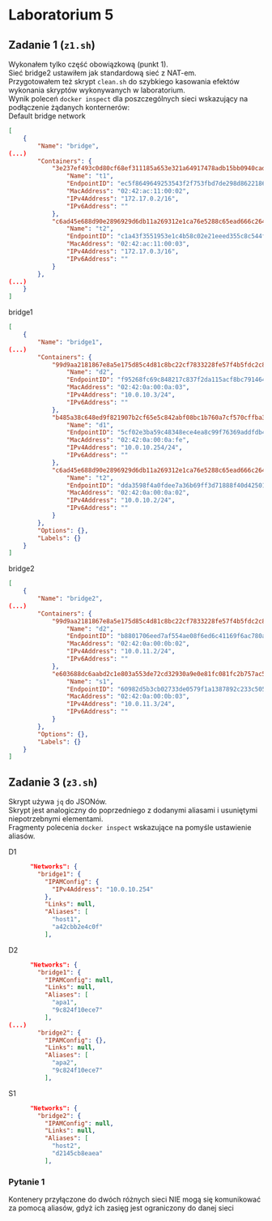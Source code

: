 # Laboratorium 5

## Zadanie 1 (`z1.sh`)
Wykonałem tylko część obowiązkową (punkt 1).  
Sieć bridge2 ustawiłem jak standardową sieć z NAT-em.  
Przygotowałem też skrypt `clean.sh` do szybkiego kasowania efektów wykonania skryptów wykonywanych w laboratorium.  
Wynik poleceń `docker inspect` dla poszczególnych sieci wskazujący na podłączenie żądanych konternerów:  
Default bridge network
```json
[
    {
        "Name": "bridge",
(...)
        "Containers": {
            "3e237ef493c0d80cf68ef311185a653e321a64917478adb15bb0940cadf38daa": {
                "Name": "t1",
                "EndpointID": "ec5f8649649253543f2f753fbd7de298d8622186389eaa80d785fd4e16e8d393",
                "MacAddress": "02:42:ac:11:00:02",
                "IPv4Address": "172.17.0.2/16",
                "IPv6Address": ""
            },
            "c6ad45e688d90e2896929d6db11a269312e1ca76e5288c65ead666c264e73b4a": {
                "Name": "t2",
                "EndpointID": "c1a43f3551953e1c4b58c02e21eeed355c8c544ff914b5024ca19b01007d319e",
                "MacAddress": "02:42:ac:11:00:03",
                "IPv4Address": "172.17.0.3/16",
                "IPv6Address": ""
            }
        },
(...)
    }
]
```
bridge1
```json
[
    {
        "Name": "bridge1",
(...)
        "Containers": {
            "99d9aa2181867e8a5e175d85c4d81c8bc22cf7833228fe57f4b5fdc2c859b56c": {
                "Name": "d2",
                "EndpointID": "f95268fc69c848217c837f2da115acf8bc79146469d5efefc95a607a7992b246",
                "MacAddress": "02:42:0a:00:0a:03",
                "IPv4Address": "10.0.10.3/24",
                "IPv6Address": ""
            },
            "b485a38c648ed9f821907b2cf65e5c842abf08bc1b760a7cf570cffba3605df2": {
                "Name": "d1",
                "EndpointID": "5cf02e3ba59c48348ece4ea8c99f76369addfdb4942176f4935fb202817b3e62",
                "MacAddress": "02:42:0a:00:0a:fe",
                "IPv4Address": "10.0.10.254/24",
                "IPv6Address": ""
            },
            "c6ad45e688d90e2896929d6db11a269312e1ca76e5288c65ead666c264e73b4a": {
                "Name": "t2",
                "EndpointID": "dda3598f4a0fdee7a36b69ff3d71888f40d425013322c1a24ecab5a0a30d60c1",
                "MacAddress": "02:42:0a:00:0a:02",
                "IPv4Address": "10.0.10.2/24",
                "IPv6Address": ""
            }
        },
        "Options": {},
        "Labels": {}
    }
]
```
bridge2
```json
[
    {
        "Name": "bridge2",
(...)
        "Containers": {
            "99d9aa2181867e8a5e175d85c4d81c8bc22cf7833228fe57f4b5fdc2c859b56c": {
                "Name": "d2",
                "EndpointID": "b8801706eed7af554ae08f6ed6c41169f6ac780a19d1e06e187ec1a2f10ea052",
                "MacAddress": "02:42:0a:00:0b:02",
                "IPv4Address": "10.0.11.2/24",
                "IPv6Address": ""
            },
            "e603688dc6aabd2c1e803a553de72cd32930a9e0e81fc081fc2b757ac51ab725": {
                "Name": "s1",
                "EndpointID": "60982d5b3cb02733de0579f1a1387892c233c505723dbee9cba18b4253dd2eb4",
                "MacAddress": "02:42:0a:00:0b:03",
                "IPv4Address": "10.0.11.3/24",
                "IPv6Address": ""
            }
        },
        "Options": {},
        "Labels": {}
    }
]
```
## Zadanie 3 (`z3.sh`)
Skrypt używa `jq` do JSONów.  
Skrypt jest analogiczny do poprzedniego z dodanymi aliasami i usuniętymi niepotrzebnymi elementami.  
Fragmenty polecenia `docker inspect` wskazujące na pomyśle ustawienie aliasów.

D1
```json
      "Networks": {
        "bridge1": {
          "IPAMConfig": {
            "IPv4Address": "10.0.10.254"
          },
          "Links": null,
          "Aliases": [
            "host1",
            "a42cbb2e4c0f"
          ],
```
D2
```json
      "Networks": {
        "bridge1": {
          "IPAMConfig": null,
          "Links": null,
          "Aliases": [
            "apa1",
            "9c824f10ece7"
          ],
(...)
        "bridge2": {
          "IPAMConfig": {},
          "Links": null,
          "Aliases": [
            "apa2",
            "9c824f10ece7"
          ],
```
S1
```json
      "Networks": {
        "bridge2": {
          "IPAMConfig": null,
          "Links": null,
          "Aliases": [
            "host2",
            "d2145cb8eaea"
          ],
```
### Pytanie 1
Kontenery przyłączone do dwóch różnych sieci NIE mogą się komunikować za pomocą aliasów, gdyż ich zasięg jest ograniczony do danej sieci